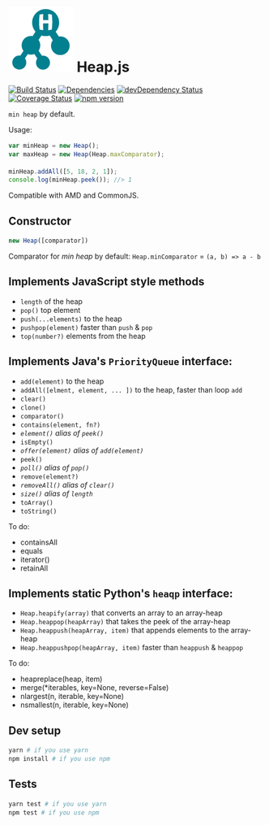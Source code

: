 ![Heap.js](assets/heap-js.png) Heap.js
======================================

[![Build Status](https://travis-ci.org/ignlg/heap-js.svg?branch=master)](https://travis-ci.org/ignlg/heap-js)
[![Dependencies](https://david-dm.org/ignlg/heap-js.png?theme=shields.io)](https://david-dm.org/ignlg/heap-js)
[![devDependency Status](https://david-dm.org/ignlg/heap-js/dev-status.svg)](https://david-dm.org/ignlg/heap-js#info=devDependencies)
[![Coverage Status](https://img.shields.io/coveralls/ignlg/heap-js/master.svg?style=flat)](https://coveralls.io/github/ignlg/heap-js?branch=master)
[![npm version](https://img.shields.io/npm/v/heap-js.svg?style=flat)](https://www.npmjs.com/package/heap-js)

`min heap` by default.

Usage:
```js
var minHeap = new Heap();
var maxHeap = new Heap(Heap.maxComparator);

minHeap.addAll([5, 18, 2, 1]);
console.log(minHeap.peek()); //> 1
```

Compatible with AMD and CommonJS.

Constructor
-----------
```js
new Heap([comparator])
```

Comparator for _min heap_ by default: `Heap.minComparator` = `(a, b) => a - b`

Implements JavaScript style methods
-----------------------------------
* `length` of the heap
* `pop()` top element
* `push(...elements)` to the heap
* `pushpop(element)` faster than `push` & `pop`
* `top(number?)` elements from the heap

Implements Java's `PriorityQueue` interface:
--------------------------------------------
* `add(element)` to the heap
* `addAll([elment, element, ... ])` to the heap, faster than loop `add`
* `clear()`
* `clone()`
* `comparator()`
* `contains(element, fn?)`
* _`element()` alias of `peek()`_
* `isEmpty()`
* _`offer(element)` alias of `add(element)`_
* `peek()`
* _`poll()` alias of `pop()`_
* `remove(element?)`
* _`removeAll()` alias of `clear()`_
* _`size()` alias of `length`_
* `toArray()`
* `toString()`

To do:
* containsAll
* equals
* iterator()
* retainAll

Implements static Python's `heaqp` interface:
---------------------------------------------
* `Heap.heapify(array)` that converts an array to an array-heap
* `Heap.heappop(heapArray)` that takes the peek of the array-heap
* `Heap.heappush(heapArray, item)` that appends elements to the array-heap
* `Heap.heappushpop(heapArray, item)` faster than `heappush` & `heappop`

To do:
* heapreplace(heap, item)
* merge(*iterables, key=None, reverse=False)
* nlargest(n, iterable, key=None)
* nsmallest(n, iterable, key=None)

Dev setup
---------
```bash
yarn # if you use yarn
npm install # if you use npm
```

Tests
-----
```bash
yarn test # if you use yarn
npm test # if you use npm
```
